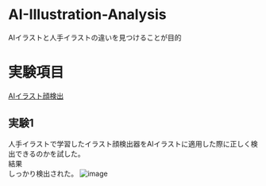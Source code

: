 # AI-Illustration-Analysis
AIイラストと人手イラストの違いを見つけることが目的

# 実験項目 
[AIイラスト顔検出](#実験1)

## 実験1
人手イラストで学習したイラスト顔検出器をAIイラストに適用した際に正しく検出できるのかを試した。\
結果\
しっかり検出された。
![image](https://user-images.githubusercontent.com/55880071/195827632-b47b94c6-8f7d-424f-9e5e-916e5bece9e2.png)
